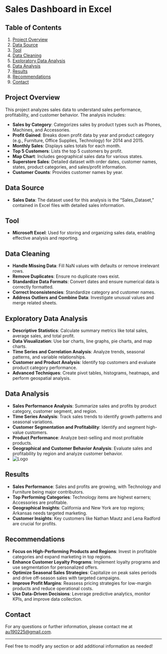 # Sales Dashboard in Excel

## Table of Contents

1. [Project Overview](#project-overview)
2. [Data Source](#data-source)
3. [Tool](#tool)
4. [Data Cleaning](#data-cleaning)
5. [Exploratory Data Analysis](#exploratory-data-analysis)
6. [Data Analysis](#data-analysis)
7. [Results](#results)
8. [Recommendations](#recommendations)
9. [Contact](#contact)

## Project Overview

This project analyzes sales data to understand sales performance, profitability, and customer behavior. The analysis includes:

- **Sales by Category**: Categorizes sales by product types such as Phones, Machines, and Accessories.
- **Profit Gained**: Breaks down profit data by year and product category (e.g., Furniture, Office Supplies, Technology) for 2014 and 2015.
- **Monthly Sales**: Displays sales totals for each month.
- **Top 5 Customers**: Lists the top 5 customers by profit.
- **Map Chart**: Includes geographical sales data for various states.
- **Superstore Sales**: Detailed dataset with order dates, customer names, states, product categories, and sales/profit information.
- **Customer Counts**: Provides customer names by year.

## Data Source

- **Sales Data**: The dataset used for this analysis is the “Sales_Dataset,” contained in Excel files with detailed sales information.

## Tool

- **Microsoft Excel**: Used for storing and organizing sales data, enabling effective analysis and reporting.

## Data Cleaning

- **Handle Missing Data**: Fill NaN values with defaults or remove irrelevant rows.
- **Remove Duplicates**: Ensure no duplicate rows exist.
- **Standardize Data Formats**: Convert dates and ensure numerical data is correctly formatted.
- **Correct Inconsistencies**: Standardize category and customer names.
- **Address Outliers and Combine Data**: Investigate unusual values and merge related sheets.

## Exploratory Data Analysis

- **Descriptive Statistics**: Calculate summary metrics like total sales, average sales, and total profit.
- **Data Visualization**: Use bar charts, line graphs, pie charts, and map charts.
- **Time Series and Correlation Analysis**: Analyze trends, seasonal patterns, and variable relationships.
- **Customer and Product Analysis**: Identify top customers and evaluate product category performance.
- **Advanced Techniques**: Create pivot tables, histograms, heatmaps, and perform geospatial analysis.

## Data Analysis

- **Sales Performance Analysis**: Summarize sales and profits by product category, customer segment, and region.
- **Time Series Analysis**: Track sales trends to identify growth patterns and seasonal variations.
- **Customer Segmentation and Profitability**: Identify and segment high-value customers.
- **Product Performance**: Analyze best-selling and most profitable products.
- **Geographical and Customer Behavior Analysis**: Evaluate sales and profitability by region and analyze customer behavior.
- ![Logo](images/logo.png)

## Results

- **Sales Performance**: Sales and profits are growing, with Technology and Furniture being major contributors.
- **Top Performing Categories**: Technology items are highest earners; Accessories are profitable.
- **Geographical Insights**: California and New York are top regions; Arkansas needs targeted marketing.
- **Customer Insights**: Key customers like Nathan Mautz and Lena Radford are crucial for profits.

## Recommendations

- **Focus on High-Performing Products and Regions**: Invest in profitable categories and expand marketing in top regions.
- **Enhance Customer Loyalty Programs**: Implement loyalty programs and use segmentation for personalized offers.
- **Optimize Seasonal Sales Strategies**: Capitalize on peak sales periods and drive off-season sales with targeted campaigns.
- **Improve Profit Margins**: Reassess pricing strategies for low-margin products and reduce operational costs.
- **Use Data-Driven Decisions**: Leverage predictive analytics, monitor KPIs, and improve data collection.


## Contact

For any questions or further information, please contact me at [au190225@gmail.com](mailto:au190225@gmail.com).

---

Feel free to modify any section or add additional information as needed!
